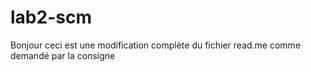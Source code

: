 # lab2-scm

Bonjour ceci est une modification complète du fichier read.me comme demandé par la consigne